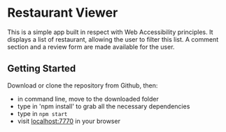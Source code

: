 # Restaurant Viewer

This is a simple app built in respect with Web Accessibility principles. It displays a list of restaurant, allowing the user to filter this list. A comment section and a review form are made available for the user.

## Getting Started 

Download or clone the repository from Github, then:

* in command line, move to the downloaded folder
* type in 'npm install' to grab all the necessary dependencies
* type in `npm start` 
* visit <localhost:7770> in your browser

